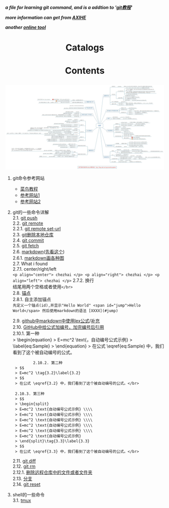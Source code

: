 ***a file for learning git command, and is a addtion to '[git教程](https://www.runoob.com/git/git-tutorial.html)'***

***more information can get from [AXIHE](https://www.axihe.com/markdown-deu/markdown-hello/markdown-tutorial.html)***

***another [online tool](http://mahua.jser.me/)***

# <p align="center"> Catalogs </p> 



# <p align="center"> Contents </p>

 ![alt github命令总结图](./pictures/git命令.jpg)</br> 
1. git命令参考网站</br> 
    + [菜鸟教程](https://www.runoob.com/git/git-tutorial.html)</br>
    + [参考网站1](https://www.jianshu.com/p/93318220cdce)</br>
    + [参考网站2](https://www.imooc.com/article/2733)</br>

2. git的一些命令详解   
    2.1. [git push](https://blog.csdn.net/hobhunter/article/details/79463168)   
    2.2. [git remote](https://www.cnblogs.com/irocker/p/git-remote.html)  
        2.2.1. [git remote set-url](https://blog.csdn.net/lamp_yang_3533/article/details/80379246)   
    2.3. [git删除本地仓库](https://www.cnblogs.com/zgcr654321/p/9655543.html)   
    2.4. [git commit](https://www.cnblogs.com/qianqiannian/p/6005628.html)   
    2.5. [git fetch](https://www.cnblogs.com/chenlogin/p/6592228.html)   
    2.6. [markdown](https://www.runoob.com/markdown/md-tutorial.html)([先看这个](https://www.runoob.com/markdown/md-tutorial.html))   
        2.6.1. [markdown画各种图](https://blog.csdn.net/lis_12/article/details/80693975)   
    2.7. What i found   
        2.7.1. center/right/left  
        ```
        <p align="center"> chezhai </p>
        <p align="right"> chezhai </p>
        <p align="left"> chezhai </p>
        ```
        2.7.2. 换行   
        结尾用两个空格或者使用`</br>`   
    2.8. [锚点](https://my.oschina.net/antsky/blog/1475173?utm_medium=referral)   
        2.8.1. 自主添加锚点  
        ```
        先定义一个锚点(id),并显示"Hello World"
        <span id="jump">Hello World</span>
        然后使用markdown的语法
        [XXXX](#jump)
        ```

    2.9. [github中markdown中使用lex公式](https://www.jianshu.com/p/25f0139637b7)\/[补充](https://www.zybuluo.com/codeep/note/163962#1%E5%A6%82%E4%BD%95%E8%BE%93%E5%85%A5%E4%B8%80%E4%B8%AA%E6%96%B9%E7%A8%8B%E5%BC%8F%E5%BA%8F%E5%88%97)    
    2.10. [GitHub中给公式加编号，加完编号后引用](https://blog.csdn.net/Mage_EE/article/details/75331889)   
        2.10.1. 第一种    
        > \begin{equation}
        > E=mc^2 \text{，自动编号公式示例}
        > \label{eq:Sample}
        > \end{equation}
        > 在公式 \eqref{eq:Sample} 中，我们看到了这个被自动编号的公式。

                2.10.2. 第二种   
        > $$
        > E=mc^2 \tag{3.2}\label{3.2}
        > $$
        > 在公式 \eqref{3.2} 中，我们看到了这个被自动编号的公式。</br>

        2.10.3. 第三种   
        > $$
        > \begin{split}
        > E=mc^2 \text{自动编号公式示例} \\\\ 
        > E=mc^2 \text{自动编号公式示例} \\\\
        > E=mc^2 \text{自动编号公式示例} \\\\
        > E=mc^2 \text{自动编号公式示例} \\\\
        > E=mc^2 \text{自动编号公式示例} \\\\
        > E=mc^2 \text{自动编号公式示例}
        > \end{split}\tag{3.3}\label{3.3}
        > $$
        > 在公式 \eqref{3.3} 中，我们看到了这个被自动编号的公式。</br>
    2.11. [git diff](https://www.cnblogs.com/qianqiannian/p/6010219.html)   
    2.12. [git rm](https://www.cnblogs.com/everfight/p/git_rm_usage.html)   
        2.12.1. [删除远程仓库中的文件或者文件夹](https://blog.csdn.net/qq_31267183/article/details/86287057)   
    2.13. [分支](https://git-scm.com/book/zh/v1/Git-%E5%88%86%E6%94%AF)   
    2.14. [git reset](https://blog.csdn.net/y491887095/article/details/79486328)

3. shell的一些命令   
3.1. [tmux](http://www.ruanyifeng.com/blog/2019/10/tmux.html)    
